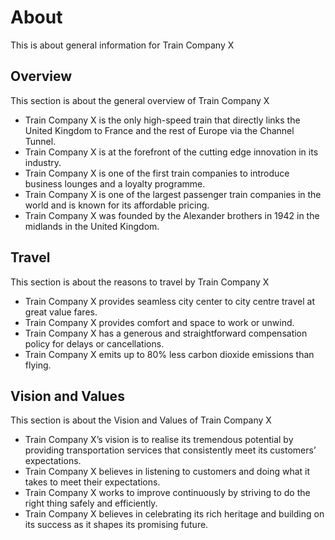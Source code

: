 # About

This is about general information for Train Company X

## Overview

This section is about the general overview of Train Company X

- Train Company X is the only high-speed train that directly links the United Kingdom to France and the rest of Europe via the Channel Tunnel.
- Train Company X is at the forefront of the cutting edge innovation in its industry.
- Train Company X is one of the first train companies to introduce business lounges and a loyalty programme.
- Train Company X is one of the largest passenger train companies in the world and is known for its affordable pricing.
- Train Company X was founded by the Alexander brothers in 1942 in the midlands in the United Kingdom.

## Travel

This section is about the reasons to travel by Train Company X

- Train Company X provides seamless city center to city centre travel at great value fares.
- Train Company X provides comfort and space to work or unwind.
- Train Company X has a generous and straightforward compensation policy for delays or cancellations.
- Train Company X emits up to 80% less carbon dioxide emissions than flying.

## Vision and Values

This section is about the Vision and Values of Train Company X

- Train Company X’s vision is to realise its tremendous potential by providing transportation services that consistently meet its customers’ expectations.
- Train Company X believes in listening to customers and doing what it takes to meet their expectations.
- Train Company X works to improve continuously by striving to do the right thing safely and efficiently.
- Train Company X believes in celebrating its rich heritage and building on its success as it shapes its promising future.